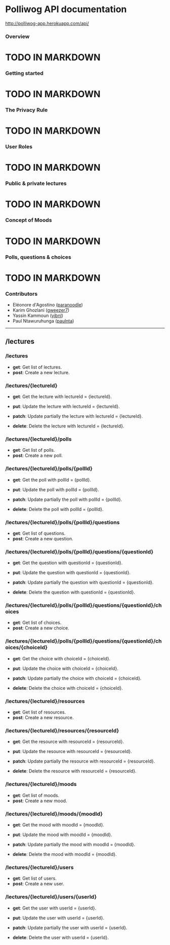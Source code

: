 # Polliwog API documentation
http://polliwog-app.herokuapp.com/api/

### Overview
# TODO IN MARKDOWN

### Getting started
# TODO IN MARKDOWN

### The Privacy Rule
# TODO IN MARKDOWN

### User Roles
# TODO IN MARKDOWN

### Public & private lectures
# TODO IN MARKDOWN

### Concept of Moods
# TODO IN MARKDOWN

### Polls, questions & choices
# TODO IN MARKDOWN

### Contributors
* Eléonore d'Agostino ([paranoodle](https://github.com/paranoodle))
* Karim Ghozlani ([gweezer7](https://github.com/gweezer7))
* Yassin Kammoun ([yibnl](https://github.com/yibnl))
* Paul Ntawuruhunga ([paulnta](https://github.com/paulnta))

---

## /lectures

### /lectures

* **get**: Get list of lectures.
* **post**: Create a new lecture.

### /lectures/{lectureId}

* **get**: Get the lecture with lectureId = {lectureId}.

* **put**: Update the lecture with lectureId = {lectureId}.

* **patch**: Update partially the lecture with lectureId = {lectureId}.

* **delete**: Delete the lecture with lectureId = {lectureId}.

### /lectures/{lectureId}/polls

* **get**: Get list of polls.
* **post**: Create a new poll.

### /lectures/{lectureId}/polls/{pollId}

* **get**: Get the poll with pollId = {pollId}.

* **put**: Update the poll with pollId = {pollId}.

* **patch**: Update partially the poll with pollId = {pollId}.

* **delete**: Delete the poll with pollId = {pollId}.

### /lectures/{lectureId}/polls/{pollId}/questions

* **get**: Get list of questions.
* **post**: Create a new question.

### /lectures/{lectureId}/polls/{pollId}/questions/{questionId}

* **get**: Get the question with questionId = {questionId}.

* **put**: Update the question with questionId = {questionId}.

* **patch**: Update partially the question with questionId = {questionId}.

* **delete**: Delete the question with questionId = {questionId}.

### /lectures/{lectureId}/polls/{pollId}/questions/{questionId}/choices

* **get**: Get list of choices.
* **post**: Create a new choice.

### /lectures/{lectureId}/polls/{pollId}/questions/{questionId}/choices/{choiceId}

* **get**: Get the choice with choiceId = {choiceId}.

* **put**: Update the choice with choiceId = {choiceId}.

* **patch**: Update partially the choice with choiceId = {choiceId}.

* **delete**: Delete the choice with choiceId = {choiceId}.

### /lectures/{lectureId}/resources

* **get**: Get list of resources.
* **post**: Create a new resource.

### /lectures/{lectureId}/resources/{resourceId}

* **get**: Get the resource with resourceId = {resourceId}.

* **put**: Update the resource with resourceId = {resourceId}.

* **patch**: Update partially the resource with resourceId = {resourceId}.

* **delete**: Delete the resource with resourceId = {resourceId}.

### /lectures/{lectureId}/moods

* **get**: Get list of moods.
* **post**: Create a new mood.

### /lectures/{lectureId}/moods/{moodId}

* **get**: Get the mood with moodId = {moodId}.

* **put**: Update the mood with moodId = {moodId}.

* **patch**: Update partially the mood with moodId = {moodId}.

* **delete**: Delete the mood with moodId = {moodId}.

### /lectures/{lectureId}/users

* **get**: Get list of users.
* **post**: Create a new user.

### /lectures/{lectureId}/users/{userId}

* **get**: Get the user with userId = {userId}.

* **put**: Update the user with userId = {userId}.

* **patch**: Update partially the user with userId = {userId}.

* **delete**: Delete the user with userId = {userId}.

